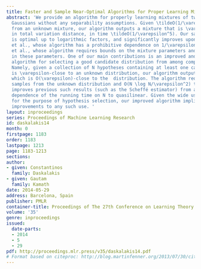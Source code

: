 ```yaml
---
title: Faster and Sample Near-Optimal Algorithms for Proper Learning Mixtures of Gaussians
abstract: 'We provide an algorithm for properly learning mixtures of two single-dimensional
  Gaussians without any separability assumptions. Given \tildeO(1/\varepsilon^2) samples
  from an unknown mixture, our algorithm outputs a mixture that is \varepsilon-close
  in total variation distance, in time \tildeO(1/\varepsilon^5). Our sample complexity
  is optimal up to logarithmic factors, and significantly improves upon both Kalai
  et al., whose algorithm has a prohibitive dependence on 1/\varepsilon, and Feldman
  et al., whose algorithm requires bounds on the mixture parameters and depends pseudo-polynomially
  in these parameters. One of our main contributions is an improved and generalized
  algorithm for selecting a good candidate distribution from among competing hypotheses.
  Namely, given a collection of N hypotheses containing at least one candidate that
  is \varepsilon-close to an unknown distribution, our algorithm outputs a candidate
  which is O(\varepsilon)-close to the  distribution. The algorithm requires O(\logN/\varepsilon^2)
  samples from the unknown distribution and O(N \log N/\varepsilon^2) time, which
  improves previous such results (such as the Scheffé estimator) from a quadratic
  dependence of the running time on N to quasilinear. Given the wide use of such results
  for the purpose of hypothesis selection, our improved algorithm implies immediate
  improvements to any such use. '
layout: inproceedings
series: Proceedings of Machine Learning Research
id: daskalakis14
month: 0
firstpage: 1183
order: 1183
lastpage: 1213
page: 1183-1213
sections: 
author:
- given: Constantinos
  family: Daskalakis
- given: Gautam
  family: Kamath
date: 2014-05-29
address: Barcelona, Spain
publisher: PMLR
container-title: Proceedings of The 27th Conference on Learning Theory
volume: '35'
genre: inproceedings
issued:
  date-parts:
  - 2014
  - 5
  - 29
pdf: http://proceedings.mlr.press/v35/daskalakis14.pdf
# Format based on citeproc: http://blog.martinfenner.org/2013/07/30/citeproc-yaml-for-bibliographies/
---
```

